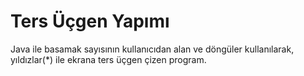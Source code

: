 # Ters Üçgen Yapımı
Java ile basamak sayısının kullanıcıdan alan ve döngüler kullanılarak, yıldızlar(*) ile ekrana ters üçgen çizen program.